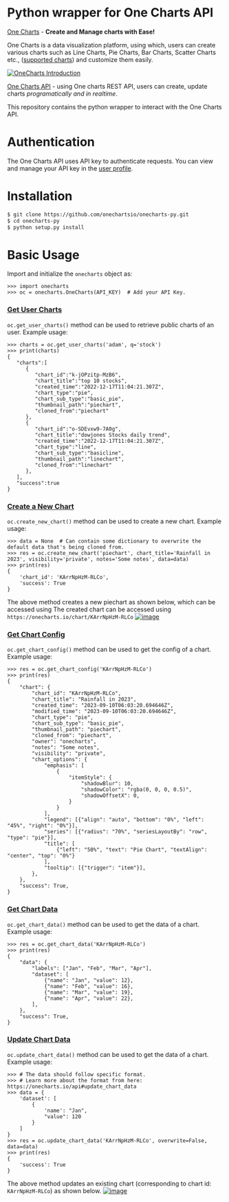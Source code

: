# Python wrapper for One Charts API
[One Charts](https://onecharts.io) - **Create and Manage charts with Ease!**

One Charts is a data visualization platform, using which, users can create various charts such as Line Charts, Pie Charts, Bar Charts, Scatter Charts etc., ([supported charts](https://onecharts.io/collection)) and customize them easily.

[//]: # ([![Watch the video]&#40;https://img.youtube.com/vi/wbmPtuJSigc/hqdefault.jpg&#41;]&#40;https://www.youtube.com/embed/wbmPtuJSigc&#41;)
[![OneCharts Introduction](https://i9.ytimg.com/vi_webp/wbmPtuJSigc/maxresdefault.webp?v=65199a53&sqp=CMDU5qgG&rs=AOn4CLAQPaipHjwTaGi12iXHE9zjcepKgQ)](https://www.youtube.com/embed/wbmPtuJSigc)

[//]: # ([<img src="https://img.youtube.com/vi/wbmPtuJSigc/hqdefault.jpg" width="60%" height="420"/>]&#40;https://www.youtube.com/embed/wbmPtuJSigc&#41;)

[One Charts API](https://onecharts.io/api) - using One charts REST API, users can create, update charts *programatically and in realtime*.

This repository contains the python wrapper to interact with the One Charts API.
# Authentication

The One Charts API uses API key to authenticate requests. You can view and manage your API key in the [user profile](https://onecharts.io/profile).

# Installation

```bash
$ git clone https://github.com/onechartsio/onecharts-py.git
$ cd onecharts-py
$ python setup.py install
```

# Basic Usage
Import and initialize the `onecharts` object as:
```pycon
>>> import onecharts
>>> oc = onecharts.OneCharts(API_KEY)  # Add your API Key.
```

### [Get User Charts](https://onecharts.io/api#user_charts)
`oc.get_user_charts()` method can be  used to retrieve public charts of an user. Example usage:
```pycon
>>> charts = oc.get_user_charts('adam', q='stock')
>>> print(charts)
{
   "charts":[
      {
         "chart_id":"k-jOPzitp-MzB6",
         "chart_title":"top 10 stocks",
         "created_time":"2022-12-17T11:04:21.307Z",
         "chart_type":"pie",
         "chart_sub_type":"basic_pie",
         "thumbnail_path":"piechart",
         "cloned_from":"piechart"
      },
      {
         "chart_id":"o-SDEvxw9-7A0g",
         "chart_title":"dowjones Stocks daily trend",
         "created_time":"2022-12-17T11:04:21.307Z",
         "chart_type":"line",
         "chart_sub_type":"basicline",
         "thumbnail_path":"linechart",
         "cloned_from":"linechart"
      },
   ],
   "success":true
}
```

### [Create a New Chart](https://onecharts.io/api#new_chart)
`oc.create_new_chart()` method can be  used to create a new chart. Example usage:
```pycon
>>> data = None  # Can contain some dictionary to overwrite the default data that's being cloned from.
>>> res = oc.create_new_chart('piechart', chart_title='Rainfall in 2023', visibility='private', notes='Some notes', data=data)
>>> print(res)
{
    'chart_id': 'KArrNpHzM-RLCo',
    'success': True
}
```
The above method creates a new piechart as shown below, which can be accessed using The created chart can be accessed using `https://onecharts.io/chart/KArrNpHzM-RLCo`
[![image](https://static.onecharts.io/img/onecharts-api-create-new-charts.webp)](https://onecharts.io?ref=github)

### [Get Chart Config](https://onecharts.io/api#get_chart_config)
`oc.get_chart_config()` method can be  used to get the config of a chart. Example usage:
```pycon
>>> res = oc.get_chart_config('KArrNpHzM-RLCo')
>>> print(res)
{
    "chart": {
        "chart_id": "KArrNpHzM-RLCo",
        "chart_title": "Rainfall in 2023",
        "created_time": "2023-09-10T06:03:20.694646Z",
        "modified_time": "2023-09-10T06:03:20.694646Z",
        "chart_type": "pie",
        "chart_sub_type": "basic_pie",
        "thumbnail_path": "piechart",
        "cloned_from": "piechart",
        "owner": "onecharts",
        "notes": "Some notes",
        "visibility": "private",
        "chart_options": {
            "emphasis": [
                {
                    "itemStyle": {
                        "shadowBlur": 10,
                        "shadowColor": "rgba(0, 0, 0, 0.5)",
                        "shadowOffsetX": 0,
                    }
                }
            ],
            "legend": [{"align": "auto", "bottom": "0%", "left": "45%", "right": "0%"}],
            "series": [{"radius": "70%", "seriesLayoutBy": "row", "type": "pie"}],
            "title": [
                {"left": "50%", "text": "Pie Chart", "textAlign": "center", "top": "0%"}
            ],
            "tooltip": [{"trigger": "item"}],
        },
    },
    "success": True,
}
```

### [Get Chart Data](https://onecharts.io/api#get_chart_data)
`oc.get_chart_data()` method can be  used to get the data of a chart. Example usage:
```pycon
>>> res = oc.get_chart_data('KArrNpHzM-RLCo')
>>> print(res)
{
    "data": {
        "labels": ["Jan", "Feb", "Mar", "Apr"],
        "dataset": [
            {"name": "Jan", "value": 12},
            {"name": "Feb", "value": 16},
            {"name": "Mar", "value": 19},
            {"name": "Apr", "value": 22},
        ],
    },
    "success": True,
}
```

### [Update Chart Data](https://onecharts.io/api#update_chart_data)
`oc.update_chart_data()` method can be  used to get the data of a chart. Example usage:
```pycon
>>> # The data should follow specific format.
>>> # Learn more about the format from here: https://onecharts.io/api#update_chart_data
>>> data = {
    'dataset': [
        {
            'name': "Jan",
            "value": 120
        }
    ]
}
>>> res = oc.update_chart_data('KArrNpHzM-RLCo', overwrite=False, data=data)
>>> print(res)
{
    'success': True
}
```
The above method updates an existing chart (corresponding to chart id: `KArrNpHzM-RLCo`) as shown below.
[![image](https://static.onecharts.io/img/onecharts-api-update-chart-data.webp)](https://onecharts.io?ref=github)
